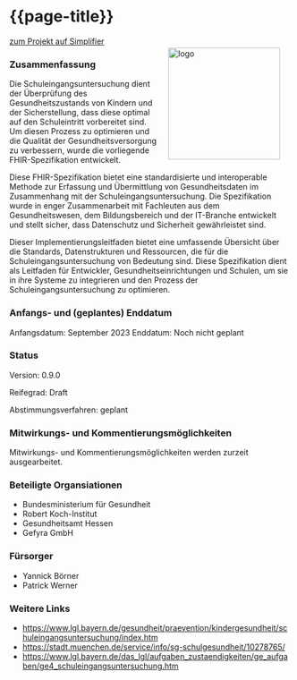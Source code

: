 # {{page-title}} 


<!-- hier Logo des Projektes oder der hauptverantwortlichen Organisation einfügen-->
<img src="https://www.bundesgesundheitsministerium.de/fileadmin/_processed_/8/e/csm_Logo_Rki_110711_6d286bc563.jpg" alt="logo" width="200" align="right" style="margin:20px 20px"/>

<!-- hier Projektlink einfügen-->
<a href="https://simplifier.net/..." class="btn btn-primary">zum Projekt auf Simplifier</a>

<!--Bei Verwendung von GitHub Workflows: Build Status einfügen, z.B.:
[![CI (FHIR Validation)](https://github.com/meineOrganisation/meinProjekt/actions/workflows/main.yml/badge.svg)](https://github.com/meineOrganisation/meinProjekt/actions/workflows/main.yml)
-->

### Zusammenfassung
Die Schuleingangsuntersuchung dient der Überprüfung des Gesundheitszustands von Kindern und der Sicherstellung, dass diese optimal auf den Schuleintritt vorbereitet sind. Um diesen Prozess zu optimieren und die Qualität der Gesundheitsversorgung zu verbessern, wurde die vorliegende FHIR-Spezifikation entwickelt.

Diese FHIR-Spezifikation bietet eine standardisierte und interoperable Methode zur Erfassung und Übermittlung von Gesundheitsdaten im Zusammenhang mit der Schuleingangsuntersuchung. Die Spezifikation wurde in enger Zusammenarbeit mit Fachleuten aus dem Gesundheitswesen, dem Bildungsbereich und der IT-Branche entwickelt und stellt sicher, dass Datenschutz und Sicherheit gewährleistet sind.

Dieser Implementierungsleitfaden bietet eine umfassende Übersicht über die Standards, Datenstrukturen und Ressourcen, die für die Schuleingangsuntersuchung von Bedeutung sind. Diese Spezifikation dient als Leitfaden für Entwickler, Gesundheitseinrichtungen und Schulen, um sie in ihre Systeme zu integrieren und den Prozess der Schuleingangsuntersuchung zu optimieren.


### Anfangs- und (geplantes) Enddatum

Anfangsdatum: September 2023
Enddatum: Noch nicht geplant

### Status

Version: 0.9.0

Reifegrad: Draft 

Abstimmungsverfahren: geplant

### Mitwirkungs- und Kommentierungsmöglichkeiten

Mitwirkungs- und Kommentierungsmöglichkeiten werden zurzeit ausgearbeitet.
<!--- z.B. Jira-Links oder GitHub IssueTracker für Kommentare und Change-Requests, alternative Kommentierungsplattformen, 
eMail-Verteiler für Interessenten, GoogleGroups, Chats, Foren o.ä.  --->

### Beteiligte Organsiationen
* Bundesministerium für Gesundheit
* Robert Koch-Institut
* Gesundheitsamt Hessen
* Gefyra GmbH

### Fürsorger
<!-- Namen und Kontaktdaten der verantwortlichen Personen /Ansprechpartner-->
* Yannick Börner
* Patrick Werner


### Weitere Links
<!-- z. B. Beschreibungen des UseCases, Datenmodell, ges. Vorgaben, fachliche Anforderungen, relevante Spezifikationen-->
* https://www.lgl.bayern.de/gesundheit/praevention/kindergesundheit/schuleingangsuntersuchung/index.htm 
* https://stadt.muenchen.de/service/info/sg-schulgesundheit/10278765/ 
* https://www.lgl.bayern.de/das_lgl/aufgaben_zustaendigkeiten/ge_aufgaben/ge4_schuleingangsuntersuchung.htm 









